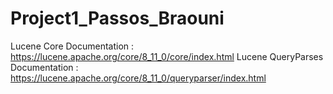 # Project1_Passos_Braouni
Lucene Core Documentation : https://lucene.apache.org/core/8_11_0/core/index.html
Lucene QueryParses Documentation : https://lucene.apache.org/core/8_11_0/queryparser/index.html
